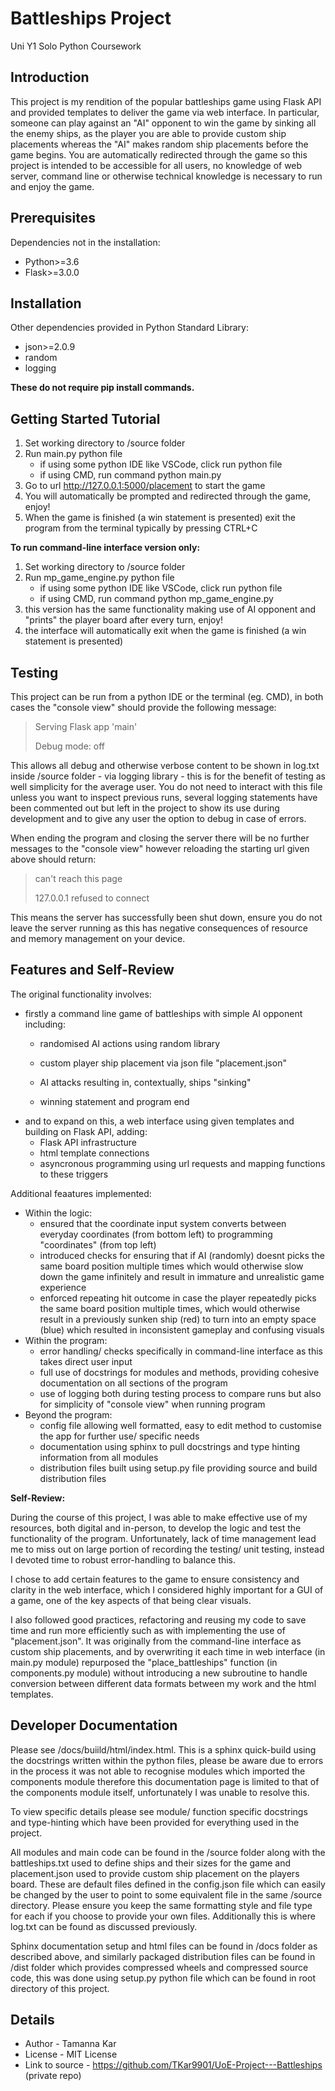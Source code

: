 # Battleships Project
Uni Y1 Solo Python Coursework

## Introduction
This project is my rendition of the popular battleships game using Flask API and provided templates to deliver the game via web interface. In particular, someone can play against an "AI" opponent to win the game by sinking all the enemy ships, as the player you are able to provide custom ship placements whereas the "AI" makes random ship placements before the game begins. You are automatically redirected through the game so this project is intended to be accessible for all users, no knowledge of web server, command line or otherwise technical knowledge is necessary to run and enjoy the game. 


## Prerequisites
Dependencies not in the installation:
- Python>=3.6
- Flask>=3.0.0


## Installation
Other dependencies provided in Python Standard Library:
- json>=2.0.9
- random
- logging

**These do not require pip install commands.**

## Getting Started Tutorial
1. Set working directory to /source folder
2. Run main.py python file
    - if using some python IDE like VSCode, click run python file
    - if using CMD, run command python main.py
3. Go to url http://127.0.0.1:5000/placement to start the game
4. You will automatically be prompted and redirected through the game, enjoy!
5. When the game is finished (a win statement is presented) exit the program from the terminal typically by pressing CTRL+C

**To run command-line interface version only:**
1. Set working directory to /source folder
2. Run mp_game_engine.py python file
    - if using some python IDE like VSCode, click run python file
    - if using CMD, run command python mp_game_engine.py
3. this version has the same functionality making use of AI opponent and "prints" the player board after every turn, enjoy!
4. the interface will automatically exit when the game is finished (a win statement is presented)


## Testing
This project can be run from a python IDE or the terminal (eg. CMD), in both cases the "console view" should provide the following message:
> Serving Flask app 'main'
>
> Debug mode: off

This allows all debug and otherwise verbose content to be shown in log.txt inside /source folder - via logging library - this is for the benefit of testing as well simplicity for the average user. You do not need to interact with this file unless you want to inspect previous runs, several logging statements have been commented out but left in the project to show its use during development and to give any user the option to debug in case of errors.

When ending the program and closing the server there will be no further messages to the "console view" however reloading the starting url given above should return:
> can't reach this page
>
> 127.0.0.1 refused to connect

This means the server has successfully been shut down, ensure you do not leave the server running as this has negative consequences of resource and memory management on your device.


## Features and Self-Review
The original functionality involves:
- firstly a command line game of battleships with simple AI opponent including:
    - randomised AI actions using random library
    - custom player ship placement via json file "placement.json"
    
    - AI attacks resulting in, contextually, ships "sinking"
    - winning statement and program end
- and to expand on this, a web interface using given templates and building on Flask API, adding:
    - Flask API infrastructure
    - html template connections
    - asyncronous programming using url requests and mapping functions to these triggers

Additional feaatures implemented:
- Within the logic:
    - ensured that the coordinate input system converts between everyday coordinates (from bottom left) to programming "coordinates" (from top left)
    - introduced checks for ensuring that if AI (randomly) doesnt picks the same board position multiple times which would otherwise slow down the game infinitely and result in immature and unrealistic game experience
    - enforced repeating hit outcome in case the player repeatedly picks the same board position multiple times, which would otherwise result in a previously sunken ship (red) to turn into an empty space (blue) which resulted in inconsistent gameplay and confusing visuals
- Within the program:
    - error handling/ checks specifically in command-line interface as this takes direct user input
    - full use of docstrings for modules and methods, providing cohesive documentation on all sections of the program
    - use of logging both during testing process to compare runs but also for simplicity of "console view" when running program
- Beyond the program:
    - config file allowing well formatted, easy to edit method to customise the app for further use/ specific needs
    - documentation using sphinx to pull docstrings and type hinting information from all modules
    - distribution files built using setup.py file providing source and build distribution files

**Self-Review:**

During the course of this project, I was able to make effective use of my resources, both digital and in-person, to develop the logic and test the functionality of the program. Unfortunately, lack of time management lead me to miss out on large portion of recording the testing/ unit testing, instead I devoted time to robust error-handling to balance this.

I chose to add certain features to the game to ensure consistency and clarity in the web interface, which I considered highly important for a GUI of a game, one of the key aspects of that being clear visuals.

I also followed good practices, refactoring and reusing my code to save time and run more efficiently such as with implementing the use of "placement.json". It was originally from the command-line interface as custom ship placements, and by overwriting it each time in web interface (in main.py module) repurposed the "place_battleships" function (in components.py module) without introducing a new subroutine to handle conversion between different data formats between my work and the html templates.


## Developer Documentation
Please see /docs/buiild/html/index.html.
This is a sphinx quick-build using the docstrings written within the python files, please be aware due to errors in the process it was not able to recognise modules which imported the components module therefore this documentation page is limited to that of the components module itself, unfortunately I was unable to resolve this.

To view specific details please see module/ function specific docstrings and type-hinting which have been provided for everything used in the project.

All modules and main code can be found in the /source folder along with the battleships.txt used to define ships and their sizes for the game and placement.json used to provide custom ship placement on the players board. These are default files defined in the config.json file which can easily be changed by the user to point to some equivalent file in the same /source directory. Please ensure you keep the same formatting style and file type for each if you choose to provide your own files. Additionally this is where log.txt can be found as discussed previously.

Sphinx documentation setup and html files can be found in /docs folder as described above, and similarly packaged distribution files can be found in /dist folder which provides compressed wheels and compressed source code, this was done using setup.py python file which can be found in root directory of this project.

## Details
- Author - Tamanna Kar
- License - MIT License
- Link to source - https://github.com/TKar9901/UoE-Project---Battleships (private repo)
